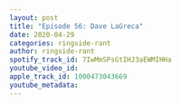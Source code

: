 ```yaml
---
layout: post
title: "Episode 56: Dave LaGreca"
date: 2020-04-29
categories: ringside-rant
author: ringside-rant
spotify_track_id: 7IwMmSPsGtIHJ3aEWMIHHa
youtube_video_id: 
apple_track_id: 1000473043669
youtube_metadata: 
---
```

